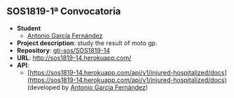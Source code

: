 ## SOS1819-1ª Convocatoria

- **Student**
  - [Antonio García Fernández](https://github.com/antgarfer12)
- **Project description**: study the result of moto gp.
- **Repository**: [gti-sos/SOS1819-14](https://github.com/antgarfer12/convocatoria1)
- **URL**: http://sos1819-14.herokuapp.com/
-  **API**:
    - [https://sos1819-14.herokuapp.com/api/v1/injured-hospitalized/docs](https://sos1819-14.herokuapp.com/api/v1/injured-hospitalized/docs) (developed by [Antonio García Fernández](https://github.com/antgarfer12))
